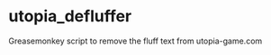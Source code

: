 utopia_defluffer
================

Greasemonkey script to remove the fluff text from utopia-game.com
